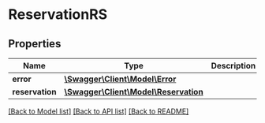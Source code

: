 # ReservationRS

## Properties
Name | Type | Description | Notes
------------ | ------------- | ------------- | -------------
**error** | [**\Swagger\Client\Model\Error**](Error.md) |  | [optional] 
**reservation** | [**\Swagger\Client\Model\Reservation**](Reservation.md) |  | [optional] 

[[Back to Model list]](../README.md#documentation-for-models) [[Back to API list]](../README.md#documentation-for-api-endpoints) [[Back to README]](../README.md)


